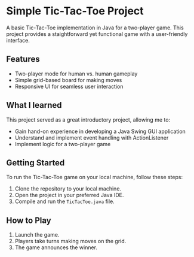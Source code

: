 # Simple Tic-Tac-Toe Project
A basic Tic-Tac-Toe implementation in Java for a two-player game. This project provides a staightforward yet functional game with a user-friendly interface.

## Features
* Two-player mode for human vs. human gameplay
* Simple grid-based board for making moves
*  Responsive UI for seamless user interaction

## What I learned
This project served as a great introductory project, allowing me to:
* Gain hand-on experience in developing a Java Swing GUI application
* Understand and implement event handling with ActionListener
* Implement logic for a two-player game

## Getting Started
To run the Tic-Tac-Toe game on your local machine, follow these steps:

1. Clone the repository to your local machine.
2. Open the project in your preferred Java IDE.
3. Compile and run the `TicTacToe.java` file.

## How to Play
1. Launch the game.
2. Players take turns making moves on the grid.
3. The game announces the winner.

